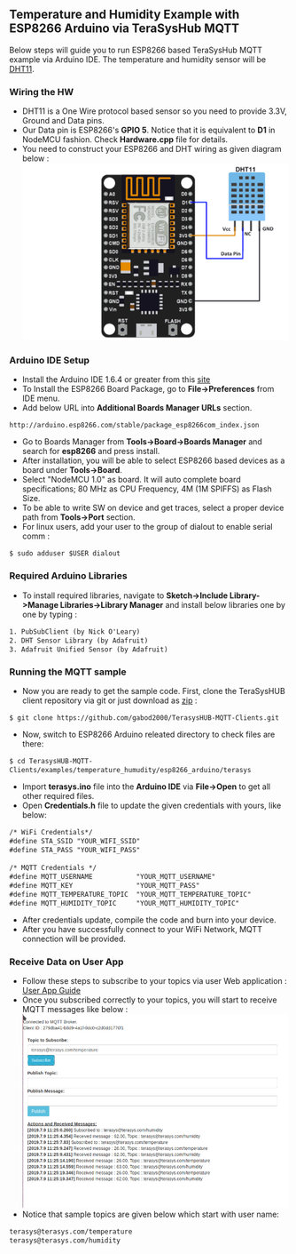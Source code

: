 ## Temperature and Humidity Example with ESP8266 Arduino via TeraSysHub MQTT
Below steps will guide you to run ESP8266 based TeraSysHub MQTT example via Arduino IDE. The temperature and humidity sensor will be [DHT11](https://www.adafruit.com/product/386).

### Wiring the HW
* DHT11 is a One Wire protocol based sensor so you need to provide 3.3V, Ground and Data pins. 
* Our Data pin is ESP8266's **GPIO 5**. Notice that it is equivalent to **D1** in NodeMCU fashion. Check **Hardware.cpp** file for details.
* You need to construct your ESP8266 and DHT wiring as given diagram below :
![Alt text](../img/sensorwiring.png?raw=true "ESP8266-DHT11 Wiring")

### Arduino IDE Setup
* Install the Arduino IDE 1.6.4 or greater from this [site](https://www.arduino.cc/en/Main/Software)
* To Install the ESP8266 Board Package, go to **File->Preferences** from IDE menu.
* Add below URL into **Additional Boards Manager URLs** section.
```
http://arduino.esp8266.com/stable/package_esp8266com_index.json
```
* Go to Boards Manager from **Tools->Board->Boards Manager** and search for **esp8266** and press install.
* After installation, you will be able to select ESP8266 based devices as a board under **Tools->Board**.
* Select "NodeMCU 1.0" as board. It will auto complete board specifications; 80 MHz as CPU Frequency, 4M (1M SPIFFS) as Flash Size.
* To be able to write SW on device and get traces, select a proper device path from **Tools->Port** section.
* For linux users, add your user to the group of dialout to enable serial comm :
```
$ sudo adduser $USER dialout
```

### Required Arduino Libraries
* To install required libraries, navigate to **Sketch->Include Library->Manage Libraries->Library Manager** and install below libraries one by one by typing :
```
1. PubSubClient (by Nick O'Leary)
2. DHT Sensor Library (by Adafruit)
3. Adafruit Unified Sensor (by Adafruit)
```

### Running the MQTT sample
* Now you are ready to get the sample code. First, clone the TeraSysHUB client repository via git or just download as [zip](https://github.com/gabod2000/TerasysHUB-MQTT-Clients) :
```
$ git clone https://github.com/gabod2000/TerasysHUB-MQTT-Clients.git
```
* Now, switch to ESP8266 Arduino releated directory to check files are there:
```
$ cd TerasysHUB-MQTT-Clients/examples/temperature_humudity/esp8266_arduino/terasys
```
* Import **terasys.ino** file into the **Arduino IDE** via **File->Open** to get all other required files.
* Open **Credentials.h** file to update the given credentials with yours, like below:
```
/* WiFi Credentials*/
#define STA_SSID "YOUR_WIFI_SSID"
#define STA_PASS "YOUR_WIFI_PASS"

/* MQTT Credentials */
#define MQTT_USERNAME           "YOUR_MQTT_USERNAME"
#define MQTT_KEY                "YOUR_MQTT_PASS"
#define MQTT_TEMPERATURE_TOPIC  "YOUR_MQTT_TEMPERATURE_TOPIC"
#define MQTT_HUMIDITY_TOPIC     "YOUR_MQTT_HUMIDITY_TOPIC"
```
* After credentials update, compile the code and burn into your device. 
* After you have successfully connect to your WiFi Network, MQTT connection will be provided.

### Receive Data on User App
* Follow these steps to subscribe to your topics via user Web application :
[User App Guide](https://github.com/gabod2000/Terasys-MQTT/tree/master/user)
* Once you subscribed correctly to your topics, you will start to receive MQTT messages like below :
![Alt text](../img/userapp.png?raw=true "User App Subscribed Topics")
* Notice that sample topics are given below which start with user name:
```
terasys@terasys.com/temperature
terasys@terasys.com/humidity
```



